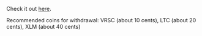 Check it out [here](https://www.bithumb.pro/register;i=dr5qat).

Recommended coins for withdrawal: VRSC (about 10 cents), LTC (about 20 cents), XLM (about 40 cents)